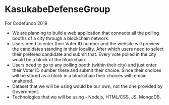 # KasukabeDefenseGroup
For Codefundo 2019

- We are planning to build a web application that connects all the polling booths of a city through a blockchain network.
- Users need to enter their Voter ID number and the website will preview the candidates standing in their locality. After which users need to select their prefered candidate and submit that. Every vote polled in the city would be a block of the blockchain.
- Users need to go to any polling booth (within their city)  and just enter their Voter ID number there and submit their choice. Since their choices will be stored as a block in a blockchain  their choices will remain unaltered.
- Dataset that we will be using would be our own, not the one provided by Government.
- Technologies that we will be using - Nodejs, HTML/CSS, JS, MongoDB.
